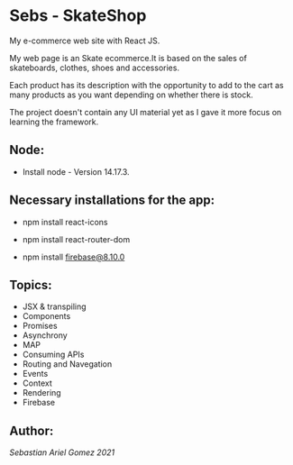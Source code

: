 # Sebs - SkateShop

My e-commerce web site with React JS.

My web page is an Skate ecommerce.It is based on the sales of skateboards, clothes, shoes and accessories. 

Each product has its description with the opportunity to add to the cart as many products as you want depending on whether there is stock.

The project doesn't contain any UI material yet as I gave it more focus on learning the framework.

## Node:

- Install node - Version 14.17.3.

## Necessary installations for the app:

- npm install react-icons

- npm install react-router-dom

- npm install firebase@8.10.0

## Topics:

- JSX & transpiling
- Components
- Promises
- Asynchrony
- MAP
- Consuming APIs
- Routing and Navegation
- Events
- Context
- Rendering
- Firebase

## Author:

*Sebastian Ariel Gomez 2021*
